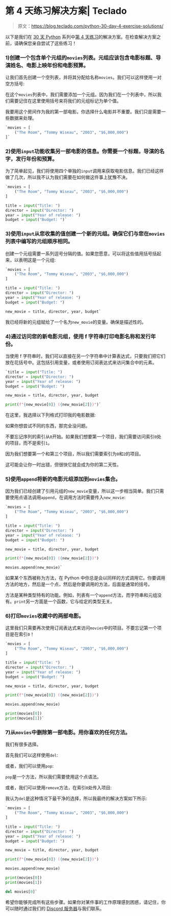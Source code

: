 # 第 4 天练习解决方案| Teclado

> 原文：<https://blog.teclado.com/python-30-day-4-exercise-solutions/>

以下是我们在 [30 天 Python](https://blog.teclado.com/30-days-of-python/) 系列中[第 4 天练习](/30-days-of-python/python-30-day-4-lists-tuples)的解决方案。在检查解决方案之前，请确保您亲自尝试了这些练习！

### 1)创建一个包含单个元组的`movies`列表。元组应该包含电影标题、导演姓名、电影上映年份和电影预算。

让我们首先创建一个空列表，并将其分配给名称`movies`。我们可以这样使用一对空方括号:

在这个`movies`列表中，我们需要添加一个元组。因为我们在一个列表中，所以我们需要记住在这里使用括号来将我们的元组标记为单个值。

我要用这个房间作为我的第一部电影。你选择什么电影并不重要。我们只是需要一些数据来处理。

```py
`movies = [
    ("The Room", "Tommy Wiseau", "2003", "$6,000,000")
]` 
```

### 2)使用`input`功能收集另一部电影的信息。你需要一个标题，导演的名字，发行年份和预算。

为了简单起见，我们将使用四个单独的`input`调用来获取电影信息。我们已经这样做了几次，所以我不认为我们需要在如何做这件事上犹豫不决。

```py
`movies = [
    ("The Room", "Tommy Wiseau", "2003", "$6,000,000")
]

title = input("Title: ")
director = input("Director: ")
year = input("Year of release: ")
budget = input("Budget: ")` 
```

### 3)使用`input`从您收集的值创建一个新的元组。确保它们与您在`movies`列表中编写的元组顺序相同。

创建一个元组需要一系列逗号分隔的值。如果您愿意，可以将这些值用括号括起来，以表明这是一个元组:

```py
`movies = [
    ("The Room", "Tommy Wiseau", "2003", "$6,000,000")
]

title = input("Title: ")
director = input("Director: ")
year = input("Year of release: ")
budget = input("Budget: ")

new_movie = title, director, year, budget` 
```

我已经将新的元组赋给了一个名为`new_movie`的变量。确保是描述性的。

### 4)通过访问您的新电影元组，使用 f 字符串打印电影名称和发行年份。

当使用 f 字符串时，我们可以直接在另一个字符串中计算表达式，只要我们把它们放在花括号中。这包括引用变量，或者使用订阅表达式来访问集合中的元素。

```py
`title = input("Title: ")
director = input("Director: ")
year = input("Year of release: ")
budget = input("Budget: ")

new_movie = title, director, year, budget

print(f"{new_movie[0]} ({new_movie[2]})")` 
```

在这里，我选择以下列格式打印我的电影数据:

如果你想尝试不同的东西，那完全没问题。

不要忘记序列的索引从`0`开始。如果我们想要第一个项目，我们需要访问索引`0`处的项目，而不是索引`1`。

因为我们想要第一个和第三个项目，所以我们需要索引为`0`和`2`的项目。

这可能会让你一时出错，但很快它就会成为你的第二天性。

### 5)使用`append`将新的电影元组添加到`movies`集合。

因为我们已经创建了引用元组的`new_movie`变量，所以这一步相当简单。我们只需要使用点语法调用`append`，在调用方法时需要传入`new_movie`:

```py
`movies = [
    ("The Room", "Tommy Wiseau", "2003", "$6,000,000")
]

title = input("Title: ")
director = input("Director: ")
year = input("Year of release: ")
budget = input("Budget: ")

new_movie = title, director, year, budget

print(f"{new_movie[0]} ({new_movie[2]})")

movies.append(new_movie)` 
```

如果某个东西被称为方法，在 Python 中你总是会以同样的方式调用它。你要调用方法的地方，然后是一个点，然后是你要调用的方法，后面是通常的括号。

方法是某种类型特有的功能。例如，列表有一个`append`方法，而字符串和元组没有。`print`另一方面是一个函数，它与给定的类型无关。

### 6)打印`movies`收藏中的两部电影。

这里我们只需要再次使用订阅表达式来访问`movies`中的项目。不要忘记第一个项目是在索引`0`！

```py
`movies = [
    ("The Room", "Tommy Wiseau", "2003", "$6,000,000")
]

title = input("Title: ")
director = input("Director: ")
year = input("Year of release: ")
budget = input("Budget: ")

new_movie = title, director, year, budget

print(f"{new_movie[0]} ({new_movie[2]})")

movies.append(new_movie)

print(movies[0])
print(movies[1])` 
```

### 7)从`movies`中删除第一部电影。用你喜欢的任何方法。

我们有很多选择。

首先我们可以这样使用`del`:

或者，我们可以使用`pop`:

`pop`是一个方法，所以我们需要使用这个点语法。

或者，我们可以使用`remove`方法，在索引`0`处传入项目:

我认为`del`是这种情况下最干净的选择，所以我最终的解决方案如下所示:

```py
`movies = [
    ("The Room", "Tommy Wiseau", "2003", "$6,000,000")
]

title = input("Title: ")
director = input("Director: ")
year = input("Year of release: ")
budget = input("Budget: ")

new_movie = title, director, year, budget

print(f"{new_movie[0]} ({new_movie[2]})")

movies.append(new_movie)

print(movies[0])
print(movies[1])

del movies[0]` 
```

希望你能够完成所有这些步骤。如果你对某件事的工作原理感到困惑，请记住，你可以随时通过我们的 [Discord 服务器](https://discord.gg/BBWwyMq)与我们联系。